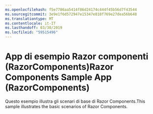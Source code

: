 ```yaml
---
ms.openlocfilehash: f5e7786aa5414f86d24174c444f45b56d7f43544
ms.sourcegitcommit: 3e9e1f6d572947e15347e818f769e27dea56b648
ms.translationtype: MT
ms.contentlocale: it-IT
ms.lasthandoff: 03/30/2019
ms.locfileid: "59515496"
---
```

# <a name="razor-components-sample-app-razorcomponents"></a><span data-ttu-id="348e0-101">App di esempio Razor componenti (RazorComponents)</span><span class="sxs-lookup"><span data-stu-id="348e0-101">Razor Components Sample App (RazorComponents)</span></span>

<span data-ttu-id="348e0-102">Questo esempio illustra gli scenari di base di Razor Components.</span><span class="sxs-lookup"><span data-stu-id="348e0-102">This sample illustrates the basic scenarios of Razor Components.</span></span>
